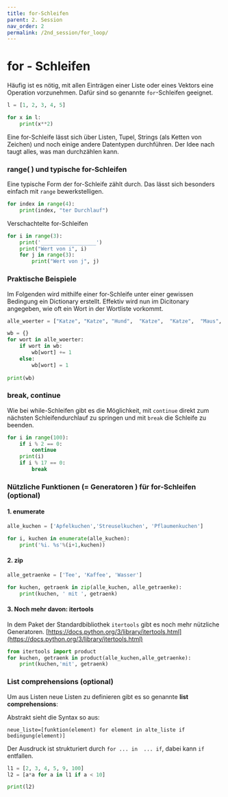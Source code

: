 ```yaml
---
title: for-Schleifen
parent: 2. Session
nav_order: 2
permalink: /2nd_session/for_loop/
---
```



# for - Schleifen

Häufig ist es nötig, mit allen Einträgen einer Liste oder eines Vektors eine Operation vorzunehmen. Dafür sind so genannte `for`-Schleifen geeignet. 

```python
l = [1, 2, 3, 4, 5]

for x in l:
    print(x**2)
```

Eine for-Schleife lässt sich über Listen, Tupel, Strings (als Ketten von Zeichen) und noch einige andere Datentypen durchführen. Der Idee nach taugt alles, was man durchzählen kann. 

### range( ) und typische for-Schleifen

Eine typische Form der for-Schleife zählt durch. Das lässt sich besonders einfach mit `range` bewerkstelligen.

```python
for index in range(4):
    print(index, "ter Durchlauf")
```

Verschachtelte for-Schleifen

```python
for i in range(3):
    print('__________________')
    print("Wert von i", i)
    for j in range(3):
        print("Wert von j", j)
```

### Praktische Beispiele

Im Folgenden wird mithilfe einer for-Schleife unter einer gewissen Bedingung ein Dictionary erstellt. Effektiv wird nun im Dicitonary angegeben, wie oft ein Wort in der Wortliste vorkommt. 


```python
alle_woerter = ["Katze", "Katze", "Hund",  "Katze",  "Katze",  "Maus",   "Hund",]

wb = {}
for wort in alle_woerter:
    if wort in wb:
        wb[wort] += 1
    else:
        wb[wort] = 1
        
print(wb)
```

### break, continue

Wie bei while-Schleifen  gibt es die Möglichkeit, mit `continue` direkt zum nächsten Schleifendurchlauf zu springen und mit `break` die Schleife zu beenden.


```python
for i in range(100):
    if i % 2 == 0:
        continue
    print(i)
    if i % 17 == 0:
        break
```

### Nützliche Funktionen (= Generatoren ) für for-Schleifen (optional)



####  1. enumerate

```python
alle_kuchen = ['Apfelkuchen','Streuselkuchen', 'Pflaumenkuchen']

for i, kuchen in enumerate(alle_kuchen):
    print('%i. %s'%(i+1,kuchen))
```

#### 2. zip

```python
alle_getraenke = ['Tee', 'Kaffee', 'Wasser']

for kuchen, getraenk in zip(alle_kuchen, alle_getraenke):
    print(kuchen, ' mit ', getraenk)
```

#### 3. Noch mehr davon: itertools

In dem Paket der Standardbibliothek `itertools` gibt es noch mehr nützliche Generatoren.
[https://docs.python.org/3/library/itertools.html](https://docs.python.org/3/library/itertools.html)

```python
from itertools import product
for kuchen, getraenk in product(alle_kuchen,alle_getraenke):
    print(kuchen,'mit', getraenk)
```

### List comprehensions (optional)

Um aus Listen neue Listen zu definieren gibt es so genannte **list comprehensions**:
 
Abstrakt sieht die Syntax so aus:

    neue_liste=[funktion(element) for element in alte_liste if bedingung(element)]
    
Der Ausdruck ist strukturiert durch `for ... in  ... if`, dabei kann `if` entfallen. 

```python
l1 = [2, 3, 4, 5, 9, 100]
l2 = [a*a for a in l1 if a < 10]

print(l2)
```
